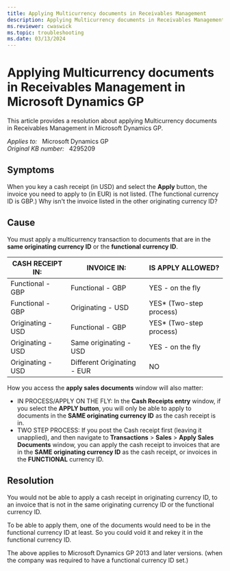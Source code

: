 ```yaml
---
title: Applying Multicurrency documents in Receivables Management
description: Applying Multicurrency documents in Receivables Management in Microsoft Dynamics GP.
ms.reviewer: cwaswick
ms.topic: troubleshooting
ms.date: 03/13/2024
---
```

# Applying Multicurrency documents in Receivables Management in Microsoft Dynamics GP

This article provides a resolution about applying Multicurrency documents in Receivables Management in Microsoft Dynamics GP.

_Applies to:_ &nbsp; Microsoft Dynamics GP  
_Original KB number:_ &nbsp; 4295209

## Symptoms

When you key a cash receipt (in USD) and select the **Apply** button, the invoice you need to apply to (in EUR) is not listed. (The functional currency ID is GBP.) Why isn't the invoice listed in the other originating currency ID?

## Cause

You must apply a multicurrency transaction to documents that are in the **same originating currency ID** or the **functional currency ID**.

|CASH RECEIPT IN:|INVOICE IN:|IS APPLY ALLOWED?|
|---|---|---|
|Functional - GBP|Functional - GBP|YES - on the fly|
|Functional - GBP|Originating - USD|YES*  (Two-step process)|
|Originating - USD|Functional - GBP|YES*  (Two-step process)|
|Originating - USD|Same originating - USD|YES - on the fly|
|Originating - USD|Different Originating - EUR|NO|
  
  How you access the **apply sales documents** window will also matter:

- IN PROCESS/APPLY ON THE FLY: In the **Cash Receipts entry** window, if you select the **APPLY button**, you will only be able to apply to documents in the **SAME originating currency ID** as the cash receipt is in.
- TWO STEP PROCESS: If you post the Cash receipt first (leaving it unapplied), and then navigate to **Transactions** > **Sales** > **Apply Sales Documents** window, you can apply the cash receipt to invoices that are in the **SAME originating currency ID** as the cash receipt, or invoices in the **FUNCTIONAL** currency ID.  

## Resolution

You would not be able to apply a cash receipt in originating currency ID, to an invoice that is not in the same originating currency ID or the functional currency ID.

To be able to apply them, one of the documents would need to be in the functional currency ID at least. So you could void it and rekey it in the functional currency ID.

The above applies to Microsoft Dynamics GP 2013 and later versions.  (when the company was required to have a functional currency ID set.)
